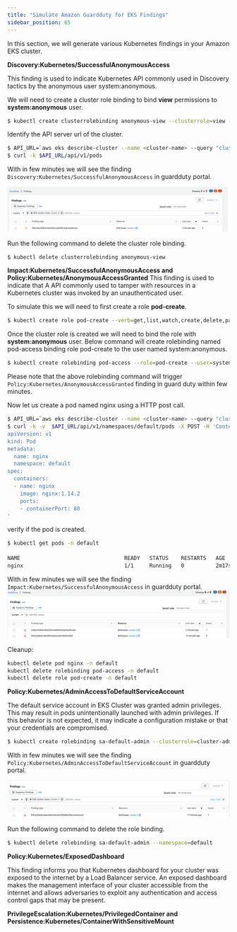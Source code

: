 ```yaml
---
title: "Simulate Amazon Guardduty for EKS Findings"
sidebar_position: 65
---
```


In this section, we will generate various Kubernetes findings in your Amazon EKS cluster.  


**Discovery:Kubernetes/SuccessfulAnonymousAccess**

This finding is used to indicate Kubernetes API commonly used in Discovery tactics by the anonymous user system:anonymous.

We will need to create a cluster role binding to bind **view** permissions to **system:anonymous** user.

```bash
$ kubectl create clusterrolebinding anonymous-view --clusterrole=view --user=system:anonymous
```

Identify the API server url of the cluster.
```bash
$ API_URL=`aws eks describe-cluster --name <cluster-name> --query "cluster.endpoint" --region us-east-1 --output text`
$ curl -k $API_URL/api/v1/pods
```

With in few minutes we will see the finding `Discovery:Kubernetes/SuccessfulAnonymousAccess` in guardduty portal. 

![](finding-1.png)

Run the following command to delete the cluster role binding.

```bash
$ kubectl delete clusterrolebinding anonymous-view
```


**Impact:Kubernetes/SuccessfulAnonymousAccess and Policy:Kubernetes/AnonymousAccessGranted**
This finding is used to indicate that A API commonly used to tamper with resources in a Kubernetes cluster was invoked by an unauthenticated user.

To simulate this we will need to first create a role **pod-create**. 
```bash
$ kubectl create role pod-create --verb=get,list,watch,create,delete,patch --resource=pods -n default
```
Once the cluster role is created we will need to bind the role with **system:anonymous** user. Below command will create rolebinding named pod-access binding role pod-create to the user named system:anonymous.

```bash
$ kubectl create rolebinding pod-access --role=pod-create --user=system:anonymous
```
Please note that the above rolebinding command will trigger `Policy:Kubernetes/AnonymousAccessGranted` finding in guard duty within few minutes. 

Now let us create a pod named nginx using a HTTP post call. 

```bash
$ API_URL=`aws eks describe-cluster --name <cluster-name> --query "cluster.endpoint" --region us-east-1 --output text`
$ curl -k -v  $API_URL/api/v1/namespaces/default/pods -X POST -H 'Content-Type: application/yaml'   -d '---
apiVersion: v1
kind: Pod
metadata:
  name: nginx
  namespace: default
spec:
  containers:
  - name: nginx
    image: nginx:1.14.2
    ports:
    - containerPort: 80
'
```

verify if the pod is created.

```bash
$ kubectl get pods -n default

NAME                                 READY   STATUS    RESTARTS   AGE
nginx                                1/1     Running   0          2m17s
```
With in few minutes we will see the finding `Impact:Kubernetes/SuccessfulAnonymousAccess` in guardduty portal. 
![](finding-3.png)


Cleanup: 
```bash
kubectl delete pod nginx -n default
kubectl delete rolebinding pod-access -n default
kubectl delete role pod-create -n default
```

**Policy:Kubernetes/AdminAccessToDefaultServiceAccount**

The default service account in EKS Cluster was granted admin privileges. This may result in pods unintentionally launched with admin privileges. If this behavior is not expected, it may indicate a configuration mistake or that your credentials are compromised.

```bash
$ kubectl create rolebinding sa-default-admin --clusterrole=cluster-admin --serviceaccount=default:default --namespace=default
```
With in few minutes we will see the finding `Policy:Kubernetes/AdminAccessToDefaultServiceAccount` in guardduty portal. 

![](finding-2.png)

Run the following command to delete the role binding.

```bash
$ kubectl delete rolebinding sa-default-admin --namespace=default
```

**Policy:Kubernetes/ExposedDashboard**

This finding informs you that Kubernetes dashboard for your cluster was exposed to the internet by a Load Balancer service. An exposed dashboard makes the management interface of your cluster accessible from the internet and allows adversaries to exploit any authentication and access control gaps that may be present.




**PrivilegeEscalation:Kubernetes/PrivilegedContainer and Persistence:Kubernetes/ContainerWithSensitiveMount**
  